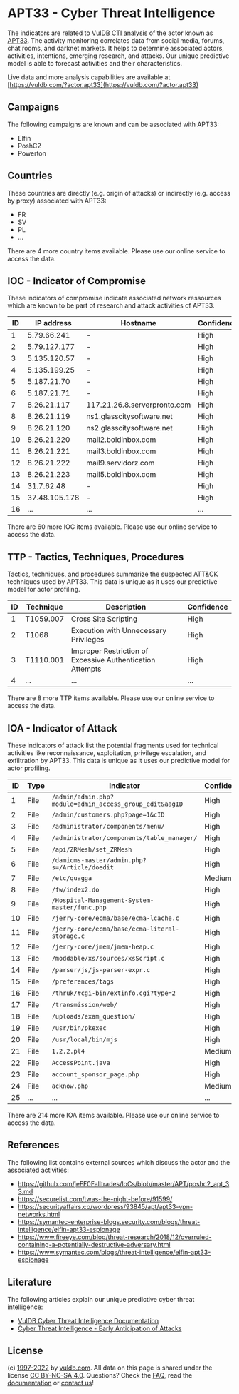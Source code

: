 # APT33 - Cyber Threat Intelligence

The indicators are related to [VulDB CTI analysis](https://vuldb.com/?kb.cti) of the actor known as [APT33](https://vuldb.com/?actor.apt33). The activity monitoring correlates data from social media, forums, chat rooms, and darknet markets. It helps to determine associated actors, activities, intentions, emerging research, and attacks. Our unique predictive model is able to forecast activities and their characteristics.

Live data and more analysis capabilities are available at [https://vuldb.com/?actor.apt33](https://vuldb.com/?actor.apt33)

## Campaigns

The following campaigns are known and can be associated with APT33:

* Elfin
* PoshC2
* Powerton

## Countries

These countries are directly (e.g. origin of attacks) or indirectly (e.g. access by proxy) associated with APT33:

* FR
* SV
* PL
* ...

There are 4 more country items available. Please use our online service to access the data.

## IOC - Indicator of Compromise

These indicators of compromise indicate associated network ressources which are known to be part of research and attack activities of APT33.

ID | IP address | Hostname | Confidence
-- | ---------- | -------- | ----------
1 | 5.79.66.241 | - | High
2 | 5.79.127.177 | - | High
3 | 5.135.120.57 | - | High
4 | 5.135.199.25 | - | High
5 | 5.187.21.70 | - | High
6 | 5.187.21.71 | - | High
7 | 8.26.21.117 | 117.21.26.8.serverpronto.com | High
8 | 8.26.21.119 | ns1.glasscitysoftware.net | High
9 | 8.26.21.120 | ns2.glasscitysoftware.net | High
10 | 8.26.21.220 | mail2.boldinbox.com | High
11 | 8.26.21.221 | mail3.boldinbox.com | High
12 | 8.26.21.222 | mail9.servidorz.com | High
13 | 8.26.21.223 | mail5.boldinbox.com | High
14 | 31.7.62.48 | - | High
15 | 37.48.105.178 | - | High
16 | ... | ... | ...

There are 60 more IOC items available. Please use our online service to access the data.

## TTP - Tactics, Techniques, Procedures

Tactics, techniques, and procedures summarize the suspected ATT&CK techniques used by APT33. This data is unique as it uses our predictive model for actor profiling.

ID | Technique | Description | Confidence
-- | --------- | ----------- | ----------
1 | T1059.007 | Cross Site Scripting | High
2 | T1068 | Execution with Unnecessary Privileges | High
3 | T1110.001 | Improper Restriction of Excessive Authentication Attempts | High
4 | ... | ... | ...

There are 8 more TTP items available. Please use our online service to access the data.

## IOA - Indicator of Attack

These indicators of attack list the potential fragments used for technical activities like reconnaissance, exploitation, privilege escalation, and exfiltration by APT33. This data is unique as it uses our predictive model for actor profiling.

ID | Type | Indicator | Confidence
-- | ---- | --------- | ----------
1 | File | `/admin/admin.php?module=admin_access_group_edit&aagID` | High
2 | File | `/admin/customers.php?page=1&cID` | High
3 | File | `/administrator/components/menu/` | High
4 | File | `/administrator/components/table_manager/` | High
5 | File | `/api/ZRMesh/set_ZRMesh` | High
6 | File | `/damicms-master/admin.php?s=/Article/doedit` | High
7 | File | `/etc/quagga` | Medium
8 | File | `/fw/index2.do` | High
9 | File | `/Hospital-Management-System-master/func.php` | High
10 | File | `/jerry-core/ecma/base/ecma-lcache.c` | High
11 | File | `/jerry-core/ecma/base/ecma-literal-storage.c` | High
12 | File | `/jerry-core/jmem/jmem-heap.c` | High
13 | File | `/moddable/xs/sources/xsScript.c` | High
14 | File | `/parser/js/js-parser-expr.c` | High
15 | File | `/preferences/tags` | High
16 | File | `/thruk/#cgi-bin/extinfo.cgi?type=2` | High
17 | File | `/transmission/web/` | High
18 | File | `/uploads/exam_question/` | High
19 | File | `/usr/bin/pkexec` | High
20 | File | `/usr/local/bin/mjs` | High
21 | File | `1.2.2.pl4` | Medium
22 | File | `AccessPoint.java` | High
23 | File | `account_sponsor_page.php` | High
24 | File | `acknow.php` | Medium
25 | ... | ... | ...

There are 214 more IOA items available. Please use our online service to access the data.

## References

The following list contains external sources which discuss the actor and the associated activities:

* https://github.com/jeFF0Falltrades/IoCs/blob/master/APT/poshc2_apt_33.md
* https://securelist.com/twas-the-night-before/91599/
* https://securityaffairs.co/wordpress/93845/apt/apt33-vpn-networks.html
* https://symantec-enterprise-blogs.security.com/blogs/threat-intelligence/elfin-apt33-espionage
* https://www.fireeye.com/blog/threat-research/2018/12/overruled-containing-a-potentially-destructive-adversary.html
* https://www.symantec.com/blogs/threat-intelligence/elfin-apt33-espionage

## Literature

The following articles explain our unique predictive cyber threat intelligence:

* [VulDB Cyber Threat Intelligence Documentation](https://vuldb.com/?kb.cti)
* [Cyber Threat Intelligence - Early Anticipation of Attacks](https://www.scip.ch/en/?labs.20201022)

## License

(c) [1997-2022](https://vuldb.com/?kb.changelog) by [vuldb.com](https://vuldb.com/?kb.about). All data on this page is shared under the license [CC BY-NC-SA 4.0](https://creativecommons.org/licenses/by-nc-sa/4.0/). Questions? Check the [FAQ](https://vuldb.com/?kb.faq), read the [documentation](https://vuldb.com/?kb) or [contact us](https://vuldb.com/?contact)!
